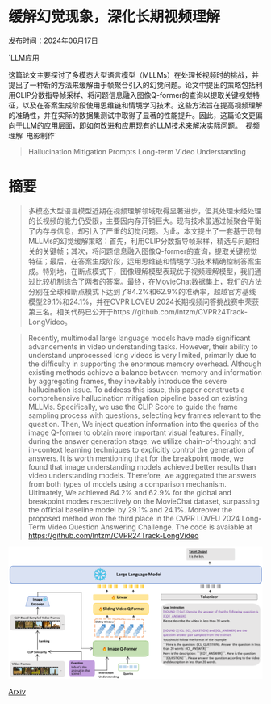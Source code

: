 # 缓解幻觉现象，深化长期视频理解

发布时间：2024年06月17日

`LLM应用

这篇论文主要探讨了多模态大型语言模型（MLLMs）在处理长视频时的挑战，并提出了一种新的方法来缓解由于帧聚合引入的幻觉问题。论文中提出的策略包括利用CLIP分数指导帧采样、将问题信息融入图像Q-former的查询以提取关键视觉特征，以及在答案生成阶段使用思维链和情境学习技术。这些方法旨在提高视频理解的准确性，并在实际的数据集测试中取得了显著的性能提升。因此，这篇论文更偏向于LLM的应用层面，即如何改进和应用现有的LLM技术来解决实际问题。` `视频理解` `电影制作`

> Hallucination Mitigation Prompts Long-term Video Understanding

# 摘要

> 多模态大型语言模型近期在视频理解领域取得显著进步，但其处理未经处理的长视频的能力仍受限，主要因内存开销巨大。现有技术虽通过帧聚合平衡了内存与信息，却引入了严重的幻觉问题。为此，本文提出了一套基于现有MLLMs的幻觉缓解策略：首先，利用CLIP分数指导帧采样，精选与问题相关的关键帧；其次，将问题信息融入图像Q-former的查询，提取关键视觉特征；最后，在答案生成阶段，运用思维链和情境学习技术精确控制答案生成。特别地，在断点模式下，图像理解模型表现优于视频理解模型，我们通过比较机制综合了两者的答案。最终，在MovieChat数据集上，我们的方法分别在全球和断点模式下达到了84.2%和62.9%的准确率，超越官方基线模型29.1%和24.1%，并在CVPR LOVEU 2024长期视频问答挑战赛中荣获第三名。相关代码已公开于https://github.com/lntzm/CVPR24Track-LongVideo。

> Recently, multimodal large language models have made significant advancements in video understanding tasks. However, their ability to understand unprocessed long videos is very limited, primarily due to the difficulty in supporting the enormous memory overhead. Although existing methods achieve a balance between memory and information by aggregating frames, they inevitably introduce the severe hallucination issue. To address this issue, this paper constructs a comprehensive hallucination mitigation pipeline based on existing MLLMs. Specifically, we use the CLIP Score to guide the frame sampling process with questions, selecting key frames relevant to the question. Then, We inject question information into the queries of the image Q-former to obtain more important visual features. Finally, during the answer generation stage, we utilize chain-of-thought and in-context learning techniques to explicitly control the generation of answers. It is worth mentioning that for the breakpoint mode, we found that image understanding models achieved better results than video understanding models. Therefore, we aggregated the answers from both types of models using a comparison mechanism. Ultimately, We achieved 84.2\% and 62.9\% for the global and breakpoint modes respectively on the MovieChat dataset, surpassing the official baseline model by 29.1\% and 24.1\%. Moreover the proposed method won the third place in the CVPR LOVEU 2024 Long-Term Video Question Answering Challenge. The code is avaiable at https://github.com/lntzm/CVPR24Track-LongVideo

![缓解幻觉现象，深化长期视频理解](../../../paper_images/2406.11333/x1.png)

[Arxiv](https://arxiv.org/abs/2406.11333)